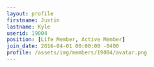 ```yaml
---
layout: profile
firstname: Justin
lastname: Kyle
userid: 19004
position: [Life Member, Active Member]
join_date: 2016-04-01 00:00:00 -0400
profile: /assets/img/members/19004/avatar.png
---
```

